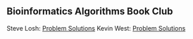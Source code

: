 ## Bioinformatics Algorithms Book Club

Steve Losh: [Problem Solutions](https://hg.stevelosh.com/bial/file)
Kevin West: [Problem Solutions](https://github.com/kevin-west-10x/bioinformatics-algorithms)
